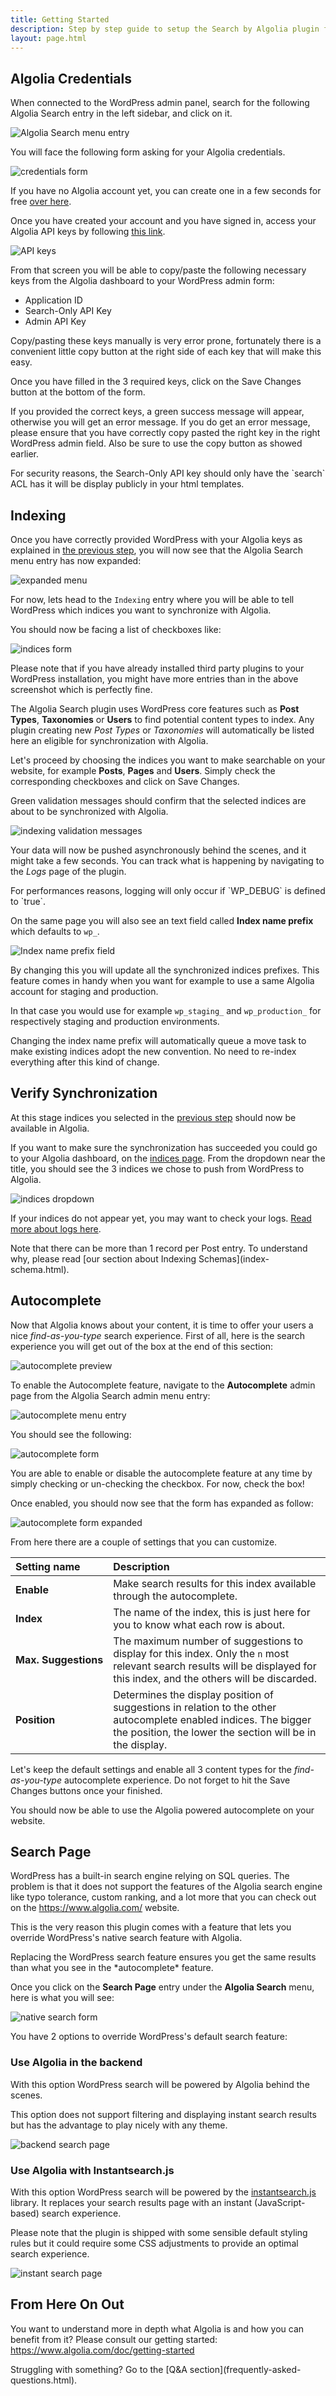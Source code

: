 ```yaml
---
title: Getting Started
description: Step by step guide to setup the Search by Algolia plugin for WordPress.
layout: page.html
---
```

## Algolia Credentials

When connected to the WordPress admin panel, search for the following Algolia Search entry in the left sidebar, and click on it.

![Algolia Search menu entry](img/configuration/algolia-search-menu-entry.png)

You will face the following form asking for your Algolia credentials.

![credentials form](img/configuration/credentials-form.png)

If you have no Algolia account yet, you can create one in a few seconds for free [over here](https://www.algolia.com/users/sign_up).

Once you have created your account and you have signed in, access your Algolia API keys by following [this link](https://www.algolia.com/api-keys).

![API keys](img/configuration/api-keys.png)

From that screen you will be able to copy/paste the following necessary keys from the Algolia dashboard to your WordPress admin form:
- Application ID
- Search-Only API Key
- Admin API Key

<div class="alert alert-info">Copy/pasting these keys manually is very error prone, fortunately there is a convenient little copy button at the right side of each key that will make this easy.</div>

Once you have filled in the 3 required keys, click on the <span class="wp-btn">Save Changes</span> button at the bottom of the form.

If you provided the correct keys, a green success message will appear, otherwise you will get an error message. If you do get an error message, please ensure that you have correctly copy pasted the right key in the right WordPress admin field. Also be sure to use the copy button as showed earlier.

<div class="alert alert-warning">For security reasons, the Search-Only API key should only have the `search` ACL has it will be display publicly in your html templates.</div>


## Indexing

Once you have correctly provided WordPress with your Algolia keys as explained in [the previous step](#algolia-credentials), you will now see that the Algolia Search menu entry has now expanded:

![expanded menu](img/configuration/menu-exanded.png)

For now, lets head to the `Indexing` entry where you will be able to tell WordPress which indices you want to synchronize with Algolia.

You should now be facing a list of checkboxes like:

![indices form](img/configuration/indices-form.png)

<div class="alert alert-warning">Please note that if you have already installed third party plugins to your WordPress installation, you might have more entries than in the above screenshot which is perfectly fine.</div>

The Algolia Search plugin uses WordPress core features such as **Post Types**, **Taxonomies** or **Users** to find potential content types to index. Any plugin creating new *Post Types* or *Taxonomies* will automatically be listed here an eligible for synchronization with Algolia.

Let's proceed by choosing the indices you want to make searchable on your website, for example **Posts**, **Pages** and **Users**. Simply check the corresponding checkboxes and click on <span class="wp-btn">Save Changes</span>.

Green validation messages should confirm that the selected indices are about to be synchronized with Algolia.

![indexing validation messages](img/configuration/indexing-validation.png)

Your data will now be pushed asynchronously behind the scenes, and it might take a few seconds. You can track what is happening by navigating to the *Logs* page of the plugin.

<div class="alert alert-warning">For performances reasons, logging will only occur if `WP_DEBUG` is defined to `true`.</div>

On the same page you will also see an text field called **Index name prefix** which defaults to `wp_`.

![Index name prefix field](img/configuration/index-name-prefix.png)

By changing this you will update all the synchronized indices prefixes. This feature comes in handy when you want for example to use a same Algolia account for staging and production.

In that case you would use for example `wp_staging_` and `wp_production_` for respectively staging and production environments.

<div class="alert alert-warning">Changing the index name prefix will automatically queue a move task to make existing indices adopt the new convention. No need to re-index everything after this kind of change.</div>


## Verify Synchronization

At this stage indices you selected in the [previous step](#indexing) should now be available in Algolia.

If you want to make sure the synchronization has succeeded you could go to your Algolia dashboard, on the [indices page](https://www.algolia.com/explorer).
From the dropdown near the title, you should see the 3 indices we chose to push from WordPress to Algolia.

![indices dropdown](img/configuration/indices-dropdown.png)

If your indices do not appear yet, you may want to check your logs. [Read more about logs here](logs.html).

<div class="alert alert-info">Note that there can be more than 1 record per Post entry. To understand why, please read [our section about Indexing Schemas](index-schema.html).</div>


## Autocomplete

Now that Algolia knows about your content, it is time to offer your users a nice *find-as-you-type* search experience.
First of all, here is the search experience you will get out of the box at the end of this section:

![autocomplete preview](img/configuration/autocomplete-preview.png)

To enable the Autocomplete feature, navigate to the **Autocomplete** admin page from the Algolia Search admin menu entry:

![autocomplete menu entry](img/configuration/autocomplete-menu.png)

You should see the following:

![autocomplete form](img/configuration/autocomplete-form.png)

You are able to enable or disable the autocomplete feature at any time by simply checking or un-checking the checkbox.
For now, check the box!

Once enabled, you should now see that the form has expanded as follow:

![autocomplete form expanded](img/configuration/autocomplete-form-expanded.png)

From here there are a couple of settings that you can customize.

| Setting&nbsp;name         | Description                                                                                                                                                                  |
|:--------------------------|:-----------------------------------------------------------------------------------------------------------------------------------------------------------------------------|
| **Enable**                | Make search results for this index available through the autocomplete.                                                                                                       |
| **Index**                 | The name of the index, this is just here for you to know what each row is about.                                                                                             |
| **Max.&nbsp;Suggestions** | The maximum number of suggestions to display for this index. Only the `n` most relevant search results will be displayed for this index, and the others will be discarded.   |
| **Position**              | Determines the display position of suggestions in relation to the other autocomplete enabled indices. The bigger the position, the lower the section will be in the display. |

Let's keep the default settings and enable all 3 content types for the *find-as-you-type* autocomplete experience. Do not forget to hit the <span class="wp-btn">Save Changes</span> buttons once your finished.

<div class="alert alert-info">You should now be able to use the Algolia powered autocomplete on your website.</div>

## Search Page

WordPress has a built-in search engine relying on SQL queries. The problem is that it does not support the features of the Algolia search engine like typo tolerance, custom ranking, and a lot more that you can check out on the https://www.algolia.com/ website.

This is the very reason this plugin comes with a feature that lets you override WordPress's native search feature with Algolia.

<div class="alert alert-warning">Replacing the WordPress search feature ensures you get the same results than what you see in the *autocomplete* feature.</div>

Once you click on the **Search Page** entry under the **Algolia Search** menu, here is what you will see:

![native search form](img/configuration/native-search-form.png)

You have 2 options to override WordPress's default search feature:

### Use Algolia in the backend

With this option WordPress search will be powered by Algolia behind the scenes.

<div class="alert alert-info">This option does not support filtering and displaying instant search results but has the advantage to play nicely with any theme.</div>

![backend search page](img/configuration/backend-search-page.png)

### Use Algolia with Instantsearch.js

With this option WordPress search will be powered by the [instantsearch.js](https://community.algolia.com/instantsearch.js/) library. It replaces your search results page with an instant (JavaScript-based) search experience.

<div class="alert alert-warning">Please note that the plugin is shipped with some sensible default styling rules but it could require some CSS adjustments to provide an optimal search experience.</div>

![instant search page](img/configuration/instant-search-page.gif)

## From Here On Out

You want to understand more in depth what Algolia is and how you can benefit from it? Please consult our getting started: https://www.algolia.com/doc/getting-started

<div class="alert alert-warning">Struggling with something? Go to the [Q&A section](frequently-asked-questions.html).</div>
